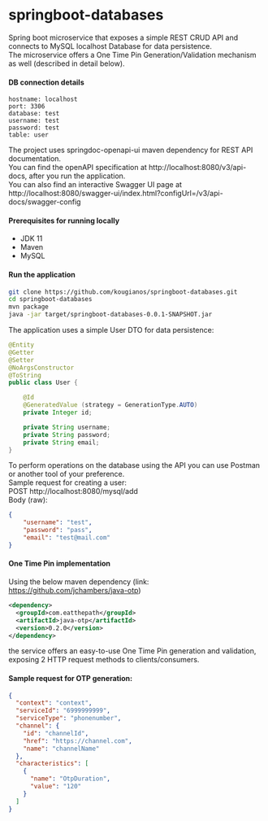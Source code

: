 # springboot-databases
Spring boot microservice that exposes a simple REST CRUD API and connects to MySQL localhost Database for data persistence. <br>
The microservice offers a One Time Pin Generation/Validation mechanism as well (described in detail below). <br>

#### DB connection details
```
hostname: localhost
port: 3306
database: test 
username: test 
password: test
table: user
```

The project uses springdoc-openapi-ui maven dependency for REST API documentation. <br>
You can find the openAPI specification at http://localhost:8080/v3/api-docs, after you run the application. <br>
You can also find an interactive Swagger UI page at http://localhost:8080/swagger-ui/index.html?configUrl=/v3/api-docs/swagger-config

#### Prerequisites for running locally <br>
* JDK 11
* Maven
* MySQL

#### Run the application <br>

```bash
git clone https://github.com/kougianos/springboot-databases.git
cd springboot-databases
mvn package
java -jar target/springboot-databases-0.0.1-SNAPSHOT.jar
```

The application uses a simple User DTO for data persistence: <br>
```java
@Entity
@Getter
@Setter
@NoArgsConstructor
@ToString
public class User {

    @Id
    @GeneratedValue (strategy = GenerationType.AUTO)
    private Integer id;

    private String username;
    private String password;
    private String email;
}
```
To perform operations on the database using the API you can use Postman or another tool of your preference. <br>
Sample request for creating a user: <br> 
POST http://localhost:8080/mysql/add <br>
Body (raw): <br>
```json
{
    "username": "test",
    "password": "pass",
    "email": "test@mail.com"
}
```


#### One Time Pin implementation <br>
Using the below maven dependency (link: https://github.com/jchambers/java-otp)
```xml
<dependency>
  <groupId>com.eatthepath</groupId>
  <artifactId>java-otp</artifactId>
  <version>0.2.0</version>
</dependency>
```
the service offers an easy-to-use One Time Pin generation and validation, exposing 2 HTTP request methods to clients/consumers.

#### Sample request for OTP generation: <br>
```json
{
  "context": "context",
  "serviceId": "6999999999",
  "serviceType": "phonenumber",
  "channel": {
    "id": "channelId",
    "href": "https://channel.com",
    "name": "channelName"
  },
  "characteristics": [
    {
      "name": "OtpDuration",
      "value": "120"
    }
  ]
}
```

